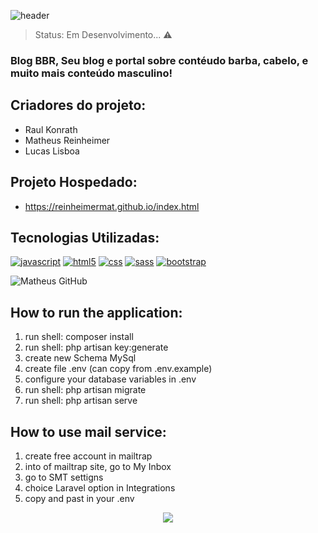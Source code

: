 ![header](https://user-images.githubusercontent.com/79872570/158429227-5527f95d-997e-4100-bfd6-38e8cc6dcb8d.png)


> Status: Em Desenvolvimento... ⚠️
### Blog BBR, Seu blog e portal sobre contéudo barba, cabelo, e muito mais conteúdo masculino!

## Criadores do projeto:
 + Raul Konrath
 + Matheus Reinheimer
 + Lucas Lisboa

## Projeto Hospedado:

* <a href="#">https://reinheimermat.github.io/index.html</a>

## Tecnologias Utilizadas:

[![javascript](https://img.shields.io/badge/JavaScript-F7DF1E?style=for-the-badge&logo=javascript&logoColor=black)](#)
[![html5](https://img.shields.io/badge/HTML5-E34F26?style=for-the-badge&logo=html5&logoColor=white)](#)
[![css](https://img.shields.io/badge/CSS3-1572B6?style=for-the-badge&logo=css3&logoColor=white)](#)
[![sass](https://img.shields.io/badge/Sass-CC6699?style=for-the-badge&logo=sass&logoColor=white)](#)
[![bootstrap](https://img.shields.io/badge/Bootstrap-563D7C?style=for-the-badge&logo=bootstrap&logoColor=white)](#)

![Matheus GitHub](https://github-readme-stats.vercel.app/api/top-langs/?username={username}&theme=blue-green
)
## How to run the application:

1) run shell: composer install
2) run shell: php artisan key:generate
3) create new Schema MySql
4) create file .env (can copy from .env.example)
5) configure your database variables in .env
6) run shell: php artisan migrate
7) run shell: php artisan serve

## How to use mail service:

1) create free account in mailtrap
2) into of mailtrap site, go to My Inbox
3) go to SMT settigns
4) choice Laravel option in Integrations
5) copy and past in your .env

<center><img src="https://user-images.githubusercontent.com/38620899/106393900-5aa85880-63d8-11eb-88f1-07ac30adad80.gif"></center>
 
